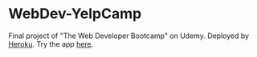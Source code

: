 # WebDev-YelpCamp
Final project of "The Web Developer Bootcamp" on Udemy. Deployed by [Heroku](https://www.heroku.com/
). Try the app [here](https://yelpcampkeith.herokuapp.com/).
